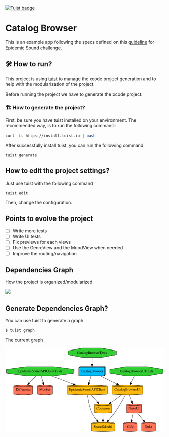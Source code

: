 [![Tuist badge](https://img.shields.io/badge/Powered%20by-Tuist-blue)](https://tuist.io)

# Catalog Browser 

This is an example app following the specs defined on this [guideline](https://github.com/epidemicsound/Mobile-Engineering-Coding-Interview) for Epidemic Sound challenge.

## 🛠 How to run?

This project is using [tuist](https://github.com/tuist/tuist) to manage the xcode project generation and to help with the modularization of the project.

Before running the project we have to generate the xcode project.

### 🏗 How to generate the project?

First, be sure you have tuist installed on your environment.
The recommended way, is to run the following command:

```bash
curl -Ls https://install.tuist.io | bash
```

After successfully install tuist, you can run the following command

```bash
tuist generate
```

## How to edit the project settings?

Just use tuist with the following command

```bash
tuist edit
```

Then, change the configuration.

## Points to evolve the project

- [ ] Write more tests
- [ ] Write UI tests
- [ ] Fix previews for each views
- [ ] Use the GenreView and the MoodView when needed
- [ ] Improve the routing/navigation

## Dependencies Graph

How the project is organized/modularized

[![](https://mermaid.ink/img/pako:eNqN0b0KwjAQB_BXKTdV0BfoINTWoYMi1E7G4WhOG8xHiQkipe9u1CoIVcwQQvL758Klg9pwggSOFtsm2uZMR2E853SXoUNpjgtrLmey-2g2m0dZvGwFJyXq0njN002RSUHaTX6FFvHnblUMfOTgEcjjzChl9MC-Fh3D3-5cd2t_oqrof7MyLhu0xFehM_Kv-mOJ95tGBExBkVUoeOh8d_cMXEOKGCRhyemAXjoGTPeB-pajoyUXzlhIDijPNAX0zpRXXUPirKcXygWGj1SD6m9D6Jow)](https://mermaid.live/edit#pako:eNqN0b0KwjAQB_BXKTdV0BfoINTWoYMi1E7G4WhOG8xHiQkipe9u1CoIVcwQQvL758Klg9pwggSOFtsm2uZMR2E853SXoUNpjgtrLmey-2g2m0dZvGwFJyXq0njN002RSUHaTX6FFvHnblUMfOTgEcjjzChl9MC-Fh3D3-5cd2t_oqrof7MyLhu0xFehM_Kv-mOJ95tGBExBkVUoeOh8d_cMXEOKGCRhyemAXjoGTPeB-pajoyUXzlhIDijPNAX0zpRXXUPirKcXygWGj1SD6m9D6Jow)


## Generate Dependencies Graph?

You can use tuist to generate a graph

```bash
$ tuist graph
```

The current graph

![](graph.png)